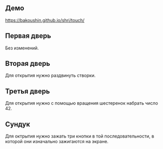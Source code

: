 Демо
----

https://bakoushin.github.io/shri/touch/

Первая дверь
------------

Без изменений.

Вторая дверь
------------

Для открытия нужно раздвинуть створки.

Третья дверь
------------

Для открытия нужно с помощью вращения шестеренок набрать число 42.

Сундук
------

Для октрытия нужно зажать три кнопки в той последовательности, в которой они изначально зажигаются на экране.
